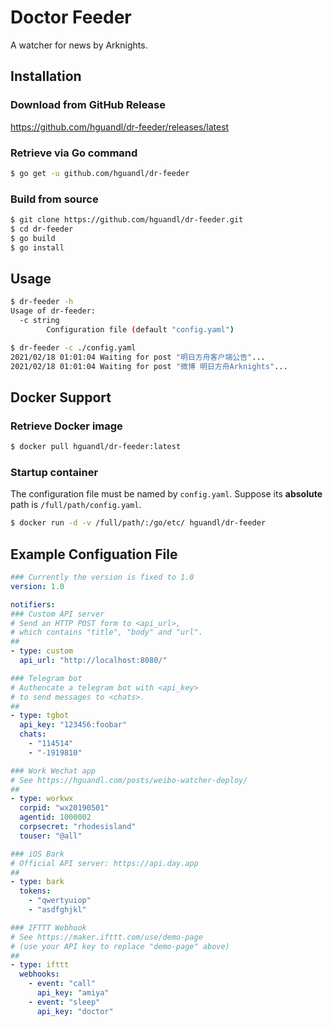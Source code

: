 # Doctor Feeder

A watcher for news by Arknights.

## Installation

### Download from GitHub Release
<https://github.com/hguandl/dr-feeder/releases/latest>

### Retrieve via Go command

```bash
$ go get -u github.com/hguandl/dr-feeder
```

### Build from source

```bash
$ git clone https://github.com/hguandl/dr-feeder.git
$ cd dr-feeder
$ go build
$ go install
```

## Usage

```bash
$ dr-feeder -h
Usage of dr-feeder:
  -c string
    	Configuration file (default "config.yaml")
```

```bash
$ dr-feeder -c ./config.yaml
2021/02/18 01:01:04 Waiting for post "明日方舟客户端公告"...
2021/02/18 01:01:04 Waiting for post "微博 明日方舟Arknights"...
```

## Docker Support

### Retrieve Docker image
```bash
$ docker pull hguandl/dr-feeder:latest
```

### Startup container

The configuration file must be named by `config.yaml`. Suppose its **absolute** path is `/full/path/config.yaml`.

```bash
$ docker run -d -v /full/path/:/go/etc/ hguandl/dr-feeder
```

## Example Configuation File

```yaml
### Currently the version is fixed to 1.0
version: 1.0

notifiers:
### Custom API server
# Send an HTTP POST form to <api_url>,
# which contains "title", "body" and "url".
##
- type: custom
  api_url: "http://localhost:8080/"

### Telegram bot
# Authencate a telegram bot with <api_key>
# to send messages to <chats>.
##
- type: tgbot
  api_key: "123456:foobar"
  chats:
    - "114514"
    - "-1919810"

### Work Wechat app
# See https://hguandl.com/posts/weibo-watcher-deploy/
##
- type: workwx
  corpid: "wx20190501"
  agentid: 1000002
  corpsecret: "rhodesisland"
  touser: "@all"

### iOS Bark
# Official API server: https://api.day.app
##
- type: bark
  tokens:
    - "qwertyuiop"
    - "asdfghjkl"

### IFTTT Webhook
# See https://maker.ifttt.com/use/demo-page
# (use your API key to replace "demo-page" above)
##
- type: ifttt
  webhooks:
    - event: "call"
      api_key: "amiya"
    - event: "sleep"
      api_key: "doctor"
```
